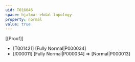 ```yaml
---
uid: T016046
space: hjalmar-ekdal-topology
property: normal
value: true
---
```

[[Proof]]

* [T001421] [Fully Normal|P000034]
* [I000011] [Fully Normal|P000034] => [Normal|P000013]

